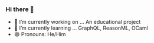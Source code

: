 ### Hi there 👋



- 🔭 I’m currently working on ... An educational project
- 🌱 I’m currently learning ... GraphQL, ReasonML, OCaml
- 😄 Pronouns: He/Him
